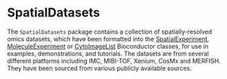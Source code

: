 # SpatialDatasets

The `SpatialDatasets` package contains a collection of spatially-resolved omics datasets, which have been formatted into the [SpatialExperiment](https://bioconductor.org/packages/SpatialExperiment), [MoleculeExperiment](https://bioconductor.org/packages/MoleculeExperiment) or [CytoImageList](https://bioconductor.org/packages/cytomapper) Bioconductor classes, for use in examples, demonstrations, and tutorials. The datasets are from several different platforms including IMC, MIBI-TOF, Xenium, CosMx and MERFISH. They have been sourced from various publicly available sources. 


